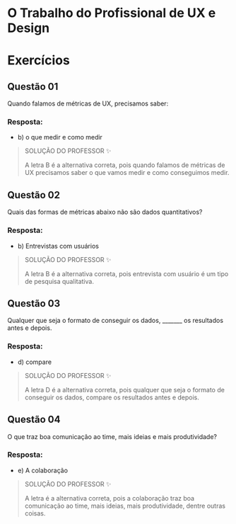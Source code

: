 # O Trabalho do Profissional de UX e Design

# Exercícios


## Questão 01
Quando falamos de métricas de UX, precisamos saber:

### Resposta:
- b) o que medir e como medir

> SOLUÇÃO DO PROFESSOR ✨
>
> A letra B é a alternativa correta, pois quando falamos de métricas de UX precisamos saber o que vamos medir e como conseguimos medir.


## Questão 02
Quais das formas de métricas abaixo não são dados quantitativos?

### Resposta:
- b) Entrevistas com usuários

> SOLUÇÃO DO PROFESSOR ✨
>
> A letra B é a alternativa correta, pois entrevista com usuário é um tipo de pesquisa qualitativa.


## Questão 03
Qualquer que seja o formato de conseguir os dados, _______ os resultados antes e depois.

### Resposta:
- d) compare

> SOLUÇÃO DO PROFESSOR ✨
>
> A letra D é a alternativa correta, pois qualquer que seja o formato de conseguir os dados, compare os resultados antes e depois.


## Questão 04
O que traz boa comunicação ao time, mais ideias e mais produtividade?

### Resposta:
- e) A colaboração

> SOLUÇÃO DO PROFESSOR ✨
>
> A letra é a alternativa correta, pois a colaboração traz boa comunicação ao time, mais ideias, mais produtividade, dentre outras coisas.

